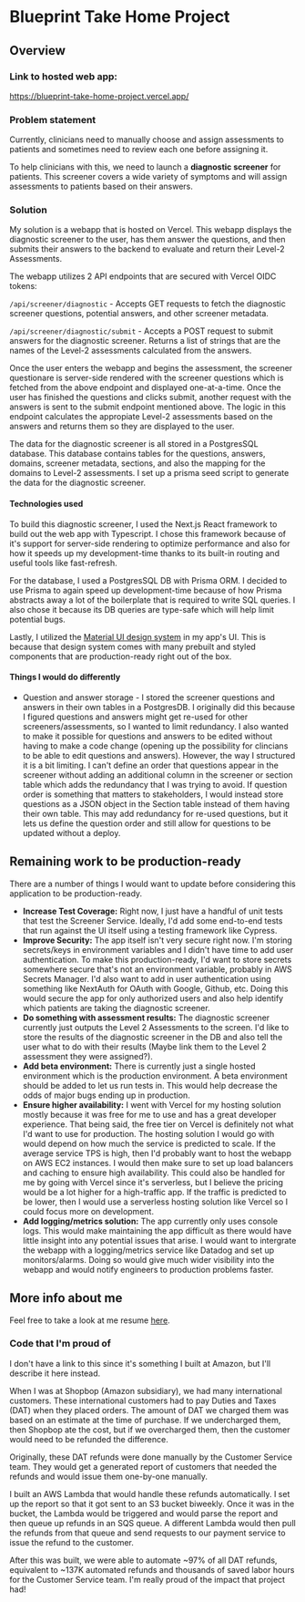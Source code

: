 # Blueprint Take Home Project

## Overview

### Link to hosted web app:

https://blueprint-take-home-project.vercel.app/

### Problem statement

Currently, clinicians need to manually choose and assign assessments to patients and sometimes need to review each one before assigning it.

To help clinicians with this, we need to launch a **diagnostic screener** for patients. This screener covers a wide variety of symptoms and will assign assessments to patients based on their answers.

### Solution

My solution is a webapp that is hosted on Vercel. This webapp displays the diagnostic screener to the user, has them answer the questions, and then submits their answers to the backend to evaluate and return their Level-2 Assessments.

The webapp utilizes 2 API endpoints that are secured with Vercel OIDC tokens:

`/api/screener/diagnostic` - Accepts GET requests to fetch the diagnostic screener questions, potential answers, and other screener metadata.

`/api/screener/diagnostic/submit` - Accepts a POST request to submit answers for the diagnostic screener. Returns a list of strings that are the names of the Level-2 assessments calculated from the answers.

Once the user enters the webapp and begins the assessment, the screener questionare is server-side rendered with the screener questions which is fetched from the above endpoint and displayed one-at-a-time. Once the user has finished the questions and clicks submit, another request with the answers is sent to the submit endpoint mentioned above. The logic in this endpoint calculates the appropiate Level-2 assessments based on the answers and returns them so they are displayed to the user.

The data for the diagnostic screener is all stored in a PostgresSQL database. This database contains tables for the questions, answers, domains, screener metadata, sections, and also the mapping for the domains to Level-2 assessments. I set up a prisma seed script to generate the data for the diagnostic screener.

#### Technologies used

To build this diagnostic screener, I used the Next.js React framework to build out the web app with Typescript. I chose this framework because of it's support for server-side rendering to optimize performance and also for how it speeds up my development-time thanks to its built-in routing and useful tools like fast-refresh.

For the database, I used a PostgresSQL DB with Prisma ORM. I decided to use Prisma to again speed up development-time because of how Prisma abstracts away a lot of the boilerplate that is required to write SQL queries. I also chose it because its DB queries are type-safe which will help limit potential bugs.

Lastly, I utilized the [Material UI design system](https://mui.com/material-ui/getting-started/) in my app's UI. This is because that design system comes with many prebuilt and styled components that are production-ready right out of the box.

#### Things I would do differently

- Question and answer storage - I stored the screener questions and answers in their own tables in a PostgresDB. I originally did this because I figured questions and answers might get re-used for other screeners/assessments, so I wanted to limit redundancy. I also wanted to make it possible for questions and answers to be edited without having to make a code change (opening up the possibility for clincians to be able to edit questions and answers). However, the way I structured it is a bit limiting. I can't define an order that questions appear in the screener without adding an additional column in the screener or section table which adds the redundancy that I was trying to avoid. If question order is something that matters to stakeholders, I would instead store questions as a JSON object in the Section table instead of them having their own table. This may add redundancy for re-used questions, but it lets us define the question order and still allow for questions to be updated without a deploy.

## Remaining work to be production-ready

There are a number of things I would want to update before considering this application to be production-ready.

- **Increase Test Coverage:** Right now, I just have a handful of unit tests that test the Screener Service. Ideally, I'd add some end-to-end tests that run against the UI itself using a testing framework like Cypress.
- **Improve Security:** The app itself isn't very secure right now. I'm storing secrets/keys in environment variables and I didn't have time to add user authentication. To make this production-ready, I'd want to store secrets somewhere secure that's not an environment variable, probably in AWS Secrets Manager. I'd also want to add in user authentication using something like NextAuth for OAuth with Google, Github, etc. Doing this would secure the app for only authorized users and also help identify which patients are taking the diagnostic screener.
- **Do something with assessment results:** The diagnostic screener currently just outputs the Level 2 Assessments to the screen. I'd like to store the results of the diagnostic screener in the DB and also tell the user what to do with their results (Maybe link them to the Level 2 assessment they were assigned?).
- **Add beta environment:** There is currently just a single hosted environment which is the production environment. A beta environment should be added to let us run tests in. This would help decrease the odds of major bugs ending up in production.
- **Ensure higher availability:** I went with Vercel for my hosting solution mostly because it was free for me to use and has a great developer experience. That being said, the free tier on Vercel is definitely not what I'd want to use for production. The hosting solution I would go with would depend on how much the service is predicted to scale. If the average service TPS is high, then I'd probably want to host the webapp on AWS EC2 instances. I would then make sure to set up load balancers and caching to ensure high availability. This could also be handled for me by going with Vercel since it's serverless, but I believe the pricing would be a lot higher for a high-traffic app. If the traffic is predicted to be lower, then I would use a serverless hosting solution like Vercel so I could focus more on development.
- **Add logging/metrics solution:** The app currently only uses console logs. This would make maintaining the app difficult as there would have little insight into any potential issues that arise. I would want to intergrate the webapp with a logging/metrics service like Datadog and set up monitors/alarms. Doing so would give much wider visibility into the webapp and would notify engineers to production problems faster.

## More info about me

Feel free to take a look at me resume [here](./public/resume.pdf).

### Code that I'm proud of

I don't have a link to this since it's something I built at Amazon, but I'll describe it here instead.

When I was at Shopbop (Amazon subsidiary), we had many international customers. These international customers had to pay Duties and Taxes (DAT) when they placed orders. The amount of DAT we charged them was based on an estimate at the time of purchase. If we undercharged them, then Shopbop ate the cost, but if we overcharged them, then the customer would need to be refunded the difference.

Originally, these DAT refunds were done manually by the Customer Service team. They would get a generated report of customers that needed the refunds and would issue them one-by-one manually.

I built an AWS Lambda that would handle these refunds automatically. I set up the report so that it got sent to an S3 bucket biweekly. Once it was in the bucket, the Lambda would be triggered and would parse the report and then queue up refunds in an SQS queue. A different Lambda would then pull the refunds from that queue and send requests to our payment service to issue the refund to the customer.

After this was built, we were able to automate ~97% of all DAT refunds, equivalent to ~137K automated refunds and thousands of saved labor hours for the Customer Service team. I'm really proud of the impact that project had!
